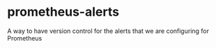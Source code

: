 # prometheus-alerts
A way to have version control for the alerts that we are configuring for Prometheus
